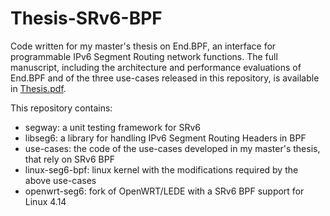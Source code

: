 # Thesis-SRv6-BPF
Code written for my master's thesis on End.BPF, an interface for programmable IPv6 Segment Routing network functions. The full manuscript, including the architecture and performance evaluations of End.BPF and of the three use-cases released in this repository, is available in [Thesis.pdf](Thesis.pdf).

This repository contains:

- segway: a unit testing framework for SRv6
- libseg6: a library for handling IPv6 Segment Routing Headers in BPF
- use-cases: the code of the use-cases developed in my master's thesis, that rely on SRv6 BPF
- linux-seg6-bpf: linux kernel with the modifications required by the above use-cases
- openwrt-seg6: fork of OpenWRT/LEDE with a SRv6 BPF support for Linux 4.14
